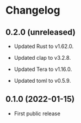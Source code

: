 # Changelog


## 0.2.0 (unreleased)

- Updated Rust to v1.62.0.

- Updated clap to v3.2.8.

- Updated Tera to v1.16.0.

- Updated toml to v0.5.9.


## 0.1.0 (2022-01-15)

- First public release
